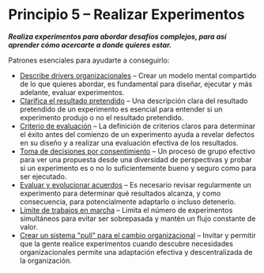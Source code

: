 # Principio 5 – Realizar Experimentos


**_Realiza experimentos para abordar desafíos complejos, para así aprender cómo acercarte a donde quieres estar._**

Patrones esenciales para ayudarte a conseguirlo:

-   [Describe drivers organizacionales](section:describe-organizational-drivers) – Crear un modelo mental compartido de lo que quieres abordar, es fundamental para diseñar, ejecutar y más adelante, evaluar experimentos.
-   [Clarifica el resultado pretendido](section:clarify-intended-outcome) – Una descripción clara del resultado pretendido de un experimento es esencial para entender si un experimento produjo o no el resultado pretendido.
-   [Criterio de evaluación](section:evaluation-criteria) – La definición de criterios claros para determinar el éxito antes del comienzo de un experimento ayuda a revelar defectos en su diseño y a realizar una evaluación efectiva de los resultados.
-   [Toma de decisiones por consentimiento](section:consent-decision-making) – Un proceso de grupo efectivo para ver una propuesta desde una diversidad de perspectivas y probar si un experimento es o no lo suficientemente bueno y seguro como para ser ejecutado.
-   [Evaluar y evolucionar acuerdos](section:evaluate-and-evolve-agreements) – Es necesario revisar regularmente un experimento para determinar qué resultados alcanza, y como consecuencia, para potencialmente adaptarlo o incluso detenerlo.
-   [Límite de trabajos en marcha](section:limit-work-in-progress) – Limita el número de experimentos simultáneos para evitar ser sobrepasada y mantén un flujo constante de valor.
-   [Crear un sistema "pull" para el cambio organizacional](section:create-a-pull-system-for-organizational-change) – Invitar y permitir que la gente realice experimentos cuando descubre necesidades organizacionales permite una adaptación efectiva y descentralizada de la organización. 
